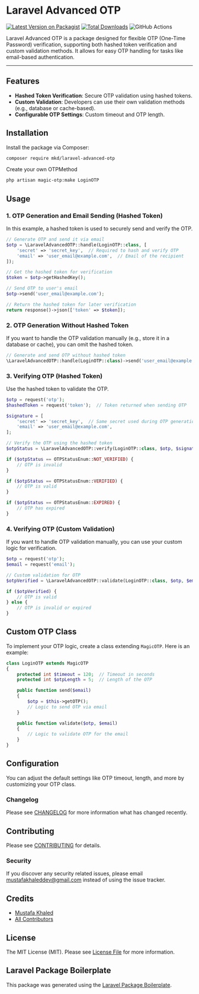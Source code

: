 # Laravel Advanced OTP

[![Latest Version on Packagist](https://img.shields.io/packagist/v/mkdev/laravel-advanced-otp.svg?style=flat-square)](https://packagist.org/packages/mkdev/laravel-advanced-otp)
[![Total Downloads](https://img.shields.io/packagist/dt/mkdev/laravel-advanced-otp.svg?style=flat-square)](https://packagist.org/packages/mkdev/laravel-advanced-otp)
![GitHub Actions](https://github.com/mkdev/laravel-advanced-otp/actions/workflows/main.yml/badge.svg)

Laravel Advanced OTP is a package designed for flexible OTP (One-Time Password) verification, supporting both hashed token verification and custom validation methods. It allows for easy OTP handling for tasks like email-based authentication.

---

## Features
- **Hashed Token Verification**: Secure OTP validation using hashed tokens.
- **Custom Validation**: Developers can use their own validation methods (e.g., database or cache-based).
- **Configurable OTP Settings**: Custom timeout and OTP length.

## Installation

Install the package via Composer:

```bash
composer require mkd/laravel-advanced-otp
```


Create your own OTPMethod

```bash
php artisan magic-otp:make LoginOTP
```

## Usage

### 1. OTP Generation and Email Sending (Hashed Token)

In this example, a hashed token is used to securely send and verify the OTP.

```php
// Generate OTP and send it via email
$otp = \LaravelAdvancedOTP::handle(LoginOTP::class, [
    'secret' => 'secret_key',  // Required to hash and verify OTP
    'email' => 'user_email@example.com',  // Email of the recipient
]);

// Get the hashed token for verification
$token = $otp->getHashedKey();

// Send OTP to user's email
$otp->send('user_email@example.com');

// Return the hashed token for later verification
return response()->json(['token' => $token]);
```

### 2. OTP Generation Without Hashed Token

If you want to handle the OTP validation manually (e.g., store it in a database or cache), you can omit the hashed token.

```php
// Generate and send OTP without hashed token
\LaravelAdvancedOTP::handle(LoginOTP::class)->send('user_email@example.com');
```

### 3. Verifying OTP (Hashed Token)

Use the hashed token to validate the OTP.

```php
$otp = request('otp');
$hashedToken = request('token');  // Token returned when sending OTP

$signature = [
    'secret' => 'secret_key',  // Same secret used during OTP generation
    'email' => 'user_email@example.com',
];

// Verify the OTP using the hashed token
$otpStatus = \LaravelAdvancedOTP::verify(LoginOTP::class, $otp, $signature, $hashedToken);

if ($otpStatus == OTPStatusEnum::NOT_VERIFIED) {
    // OTP is invalid
}

if ($otpStatus == OTPStatusEnum::VERIFIED) {
    // OTP is valid
}

if ($otpStatus == OTPStatusEnum::EXPIRED) {
    // OTP has expired
}
```

### 4. Verifying OTP (Custom Validation)

If you want to handle OTP validation manually, you can use your custom logic for verification.

```php
$otp = request('otp');
$email = request('email');

// Custom validation for OTP
$otpVerified = \LaravelAdvancedOTP::validate(LoginOTP::class, $otp, $email);

if ($otpVerified) {
    // OTP is valid
} else {
    // OTP is invalid or expired
}
```

## Custom OTP Class

To implement your OTP logic, create a class extending `MagicOTP`. Here is an example:

```php
class LoginOTP extends MagicOTP
{
    protected int $timeout = 120;  // Timeout in seconds
    protected int $otpLength = 5;  // Length of the OTP

    public function send($email)
    {
        $otp = $this->getOTP();
        // Logic to send OTP via email
    }

    public function validate($otp, $email)
    {
        // Logic to validate OTP for the email
    }
}
```

## Configuration

You can adjust the default settings like OTP timeout, length, and more by customizing your OTP class.

### Changelog

Please see [CHANGELOG](CHANGELOG.md) for more information what has changed recently.

## Contributing

Please see [CONTRIBUTING](CONTRIBUTING.md) for details.

### Security

If you discover any security related issues, please email mustafakhaleddev@gmail.com instead of using the issue tracker.

## Credits

-   [Mustafa Khaled](https://github.com/mkdev)
-   [All Contributors](../../contributors)

## License

The MIT License (MIT). Please see [License File](LICENSE.md) for more information.

## Laravel Package Boilerplate

This package was generated using the [Laravel Package Boilerplate](https://laravelpackageboilerplate.com).
